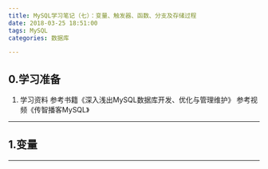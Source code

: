 ```yaml
---
title: MySQL学习笔记（七）：变量、触发器、函数、分支及存储过程
date: 2018-03-25 18:51:00
tags: MySQL
categories: 数据库

---
```

## 0.学习准备
1. 学习资料
参考书籍《深入浅出MySQL数据库开发、优化与管理维护》
参考视频《传智播客MySQL》

---
## 1.变量



---